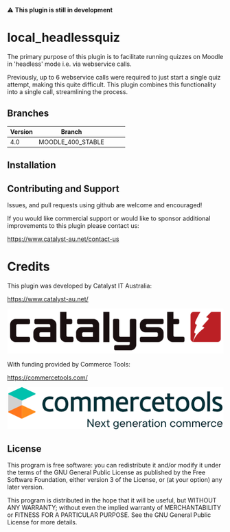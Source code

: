 :warning: **This plugin is still in development**

# local_headlessquiz
The primary purpose of this plugin is to facilitate running quizzes on Moodle in 'headless' mode i.e. via webservice calls.

Previously, up to 6 webservice calls were required to just start a single quiz attempt, making this quite difficult. This plugin combines this functionality into a single call, streamlining the process.

## Branches
| Version | Branch            |   |   |   |
|---------|-------------------|---|---|---|
| 4.0     | MOODLE_400_STABLE |   |   |   |

## Installation


## Contributing and Support
Issues, and pull requests using github are welcome and encouraged!

If you would like commercial support or would like to sponsor additional improvements to this plugin please contact us:

https://www.catalyst-au.net/contact-us


# Credits

This plugin was developed by Catalyst IT Australia:

https://www.catalyst-au.net/

![Catalyst IT](pix/catalyst.svg)

With funding provided by Commerce Tools:

https://commercetools.com/

![Commerce Tools](pix/commercetools.png)

## License
This program is free software: you can redistribute it and/or modify it under the terms of the GNU General Public License as published by the Free Software Foundation, either version 3 of the License, or (at your option) any later version.

This program is distributed in the hope that it will be useful, but WITHOUT ANY WARRANTY; without even the implied warranty of MERCHANTABILITY or FITNESS FOR A PARTICULAR PURPOSE. See the GNU General Public License for more details.
